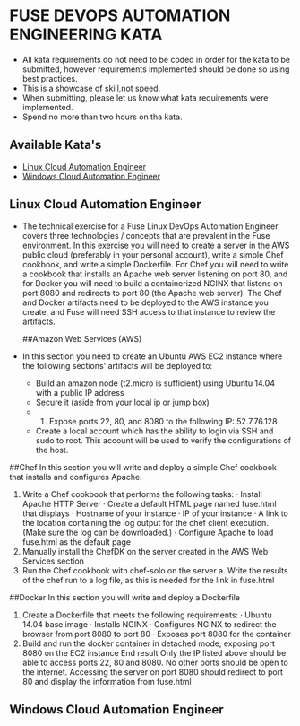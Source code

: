   # FUSE DEVOPS AUTOMATION ENGINEERING KATA

* All kata requirements do not need to be coded in order for the kata to be submitted, however requirements implemented 
  should be done so using best practices.
* This is a showcase of skill,not speed.
* When submitting, please let us know what kata requirements were implemented.
* Spend no more than two hours on tha kata.

## Available Kata's
* [Linux Cloud Automation Engineer](https://github.com/cahcommercial/fuse-kata-devops/blob/master/README.md#linux-cloud-automation-engineer) 
* [Windows Cloud Automation Engineer](https://github.com/cahcommercial/fuse-kata-devops/blob/master/README.md#windows-cloud-automation-engineer)

## Linux Cloud Automation Engineer

* The technical exercise for a Fuse Linux DevOps Automation Engineer covers three technologies / concepts that are prevalent in the Fuse environment. In this exercise you will need to create a server in the AWS public cloud (preferably in your personal account), write a simple Chef cookbook, and write a simple Dockerfile. For Chef you will need to write a cookbook that installs an Apache web server listening on port 80, and for Docker you will need to build a containerized NGINX that listens on port 8080 and redirects to port 80 (the Apache web server). The Chef and Docker artifacts need to be deployed to the AWS instance you create, and Fuse will need SSH access to that instance to review the artifacts.

  ##Amazon Web Services (AWS)
* In this section you need to create an Ubuntu AWS EC2 instance where the following sections' artifacts will be deployed to:
  *    Build an amazon node (t2.micro is sufficient) using Ubuntu 14.04 with a public IP address 
  *    Secure it (aside from your local ip or jump box)
  * 1.    Expose ports 22, 80, and 8080 to the following IP: 52.7.76.128
  *  Create a local account which has the ability to login via SSH and sudo to root.  This account will be used to verify the configurations of the host.

##Chef
In this section you will write and deploy a simple Chef cookbook that installs and configures Apache.
1.    Write a Chef cookbook that performs the following tasks:
·         Install Apache HTTP Server
·         Create a default HTML page named fuse.html that displays
·         Hostname of your instance
·         IP of your instance
·         A link to the location containing the log output for the chef client execution. (Make sure the log can be downloaded.)
·         Configure Apache to load fuse.html as the default page
2.    Manually install the ChefDK on the server created in the AWS Web Services section
3.    Run the Chef cookbook with chef-solo on the server
a.     Write the results of the chef run to a log file, as this is needed for the link in fuse.html

##Docker
In this section you will write and deploy a Dockerfile 
1.    Create a Dockerfile that meets the following requirements:
·         Ubuntu 14.04 base image
·         Installs NGINX
·         Configures NGINX to redirect the browser from port 8080 to port 80
·         Exposes port 8080 for the container
2.    Build and run the docker container in detached mode, exposing port 8080 on the EC2 instance
End result
Only the IP listed above should be able to access ports 22, 80 and 8080.  No other ports should be open to the internet.
Accessing the server on port 8080 should redirect to port 80 and display the information from fuse.html
 
## Windows Cloud Automation Engineer


